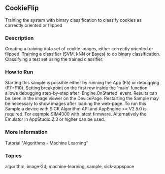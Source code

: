 ## CookieFlip

Training the system with binary classification to classify cookies as correctly oriented or flipped

### Description

Creating a training data set of cookie images, either correctly oriented or flipped.
Training a classifier (SVM, kNN or Bayes) to do binary classification.
Classifying a test set using the trained classifier.

### How to Run

Starting this sample is possible either by running the App (F5) or
debugging (F7+F10). Setting breakpoint on the first row inside the 'main'
function allows debugging step-by-step after 'Engine.OnStarted' event.
Results can be seen in the image viewer on the DevicePage.
Restarting the Sample may be necessary to show images after loading the web-page.
To run this Sample a device with SICK Algorithm API and AppEngine >= V2.5.0 is
required. For example SIM4000 with latest firmware. Alternatively the Emulator
in AppStudio 2.3 or higher can be used.

### More Information

Tutorial "Algorithms - Machine Learning"

### Topics

algorithm, image-2d, machine-learning, sample, sick-appspace